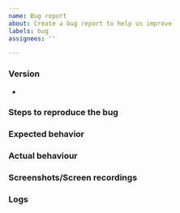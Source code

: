 ```yaml
---
name: Bug report
about: Create a bug report to help us improve
labels: bug
assignees: ''

---
```


<!--
Oh no, a bug! It happens. Thanks for reporting an issue with NewPipeExtractor. If this is your first bug report, read the following information before proceeding:

Please note, we only support the latest version of NewPipeExtractor.

P.S.: Our contribution guidelines might be a nice document to read before you fill out the report :) You can find it at https://github.com/TeamNewPipe/NewPipe/blob/HEAD/.github/CONTRIBUTING.md

To make it easier for us to help you please enter detailed information in the template we have provided below. If a section isn't relevant, just delete it, though it would be helpful to still provide as much detail as possible.
-->

<!-- The comments between these brackets won't show up in the submitted issue (as you can see in the preview). -->

### Version
<!-- Which version are you using? Hopefully the latest! We just told you that above! -->
-

### Steps to reproduce the bug
<!--
1. 
2. 
3. 
-->

<!-- If you can't cause the bug to show up again reliably (and hence don't have a proper set of steps to give us), please still try to give as many details as possible on how you think you encountered the bug. -->

### Expected behavior
<!-- Tell us what you expect to happen. -->

### Actual behaviour
<!-- Tell us what happens instead. -->

### Screenshots/Screen recordings
<!-- If applicable, add screenshots or a screen recording to help explain your problem. GitHub supports uploading them directly in the issue text box. If your file is too big for Github to accept, feel free to paste a link from an image/video hoster here instead. -->

### Logs
<!-- If your bug includes a crash from NewPipe (where you're shown the Error Report page with a bunch of info), copy it to the clipboard (there is a share button for this), head over to our bug report to markdown converter at https://teamnewpipe.github.io/CrashReportToMarkdown/ and paste it. Copy the converted text (it is MUCH easier to read this way) from there and paste it here: 

Otherwise you can any other stacktrace / log wrapping it like this ``` your logs `` -->

<!-- That's right, here! -->
